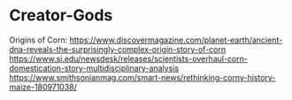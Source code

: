 # Creator-Gods
Origins of Corn: https://www.discovermagazine.com/planet-earth/ancient-dna-reveals-the-surprisingly-complex-origin-story-of-corn https://www.si.edu/newsdesk/releases/scientists-overhaul-corn-domestication-story-multidisciplinary-analysis https://www.smithsonianmag.com/smart-news/rethinking-corny-history-maize-180971038/ 
